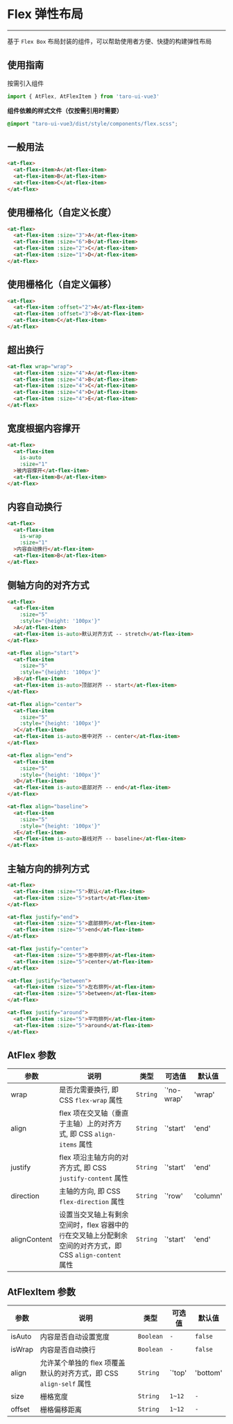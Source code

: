 # Flex 弹性布局

---

基于 `Flex Box` 布局封装的组件，可以帮助使用者方便、快捷的构建弹性布局

## 使用指南

按需引入组件
```typescript
import { AtFlex, AtFlexItem } from 'taro-ui-vue3'
```

**组件依赖的样式文件（仅按需引用时需要）**

```scss
@import "taro-ui-vue3/dist/style/components/flex.scss";
```

## 一般用法


```html
<at-flex>
  <at-flex-item>A</at-flex-item>
  <at-flex-item>B</at-flex-item>
  <at-flex-item>C</at-flex-item>
</at-flex>
```


## 使用栅格化（自定义长度）


```html
<at-flex>
  <at-flex-item :size="3">A</at-flex-item>
  <at-flex-item :size="6">B</at-flex-item>
  <at-flex-item :size="2">C</at-flex-item>
  <at-flex-item :size="1">D</at-flex-item>
</at-flex>
```


## 使用栅格化（自定义偏移）


```html
<at-flex>
  <at-flex-item :offset="2">A</at-flex-item>
  <at-flex-item :offset="3">B</at-flex-item>
  <at-flex-item>C</at-flex-item>
</at-flex>
```


## 超出换行


```html
<at-flex wrap="wrap">
  <at-flex-item :size="4">A</at-flex-item>
  <at-flex-item :size="4">B</at-flex-item>
  <at-flex-item :size="4">C</at-flex-item>
  <at-flex-item :size="4">D</at-flex-item>
  <at-flex-item :size="4">E</at-flex-item>
</at-flex>
```


## 宽度根据内容撑开


```html
<at-flex>
  <at-flex-item
    is-auto
    :size="1"
  >被内容撑开</at-flex-item>
  <at-flex-item>B</at-flex-item>
</at-flex>
```


## 内容自动换行

```html
<at-flex>
  <at-flex-item
    is-wrap
    :size="1"
  >内容自动换行</at-flex-item>
  <at-flex-item>B</at-flex-item>
</at-flex>
```


## 侧轴方向的对齐方式

```html
<at-flex>
  <at-flex-item
    :size="5"
    :style="{height: '100px'}"
  >A</at-flex-item>
  <at-flex-item is-auto>默认对齐方式 -- stretch</at-flex-item>
</at-flex>

<at-flex align="start">
  <at-flex-item
    :size="5"
    :style="{height: '100px'}"
  >B</at-flex-item>
  <at-flex-item is-auto>顶部对齐 -- start</at-flex-item>
</at-flex>

<at-flex align="center">
  <at-flex-item
    :size="5"
    :style="{height: '100px'}"
  >C</at-flex-item>
  <at-flex-item is-auto>居中对齐 -- center</at-flex-item>
</at-flex>

<at-flex align="end">
  <at-flex-item
    :size="5"
    :style="{height: '100px'}"
  >D</at-flex-item>
  <at-flex-item is-auto>底部对齐 -- end</at-flex-item>
</at-flex>

<at-flex align="baseline">
  <at-flex-item
    :size="5"
    :style="{height: '100px'}"
  >E</at-flex-item>
  <at-flex-item is-auto>基线对齐 -- baseline</at-flex-item>
</at-flex>
```


## 主轴方向的排列方式

```html
<at-flex>
  <at-flex-item :size="5">默认</at-flex-item>
  <at-flex-item :size="5">start</at-flex-item>
</at-flex>

<at-flex justify="end">
  <at-flex-item :size="5">底部排列</at-flex-item>
  <at-flex-item :size="5">end</at-flex-item>
</at-flex>

<at-flex justify="center">
  <at-flex-item :size="5">居中排列</at-flex-item>
  <at-flex-item :size="5">center</at-flex-item>
</at-flex>

<at-flex justify="between">
  <at-flex-item :size="5">左右排列</at-flex-item>
  <at-flex-item :size="5">between</at-flex-item>
</at-flex>

<at-flex justify="around">
  <at-flex-item :size="5">平均排列</at-flex-item>
  <at-flex-item :size="5">around</at-flex-item>
</at-flex>
```

## AtFlex 参数
| 参数     | 说明                                     | 类型    | 可选值                        | 默认值  |
| -------- | ---------------------------------------- | ------- | ----------------------------- | ------- |
| wrap    | 是否允需要换行, 即 CSS `flex-wrap` 属性  | `String`  | `'no-wrap' | 'wrap' | 'wrap-reverse'`                   | `'no-wrap'`       |
| align    | flex 项在交叉轴（垂直于主轴）上的对齐方式, 即 CSS `align-items` 属性   | `String`  | `'start' | 'end' | 'center' | 'stretch' | 'baseline'`                   | `'stretch'`       |
| justify    | flex 项沿主轴方向的对齐方式, 即 CSS `justify-content` 属性  | `String`  | `'start' | 'end' | 'center' | 'between' | 'around'`                   | `'start'`       |
| direction | 主轴的方向, 即 CSS `flex-direction` 属性   | `String`  | `'row' | 'column' | 'row-reverse' | 'column-reverse'`                   | `'row'`       |
| alignContent    | 设置当交叉轴上有剩余空间时，flex 容器中的`行`在交叉轴上分配剩余空间的对齐方式，即 CSS `align-content` 属性  | `String`  | `'start' | 'end' | 'center' | 'stretch' | 'between' | 'around'`                   | `'strech'`       |


## AtFlexItem 参数
| 参数     | 说明                                     | 类型    | 可选值                        | 默认值  |
| -------- | ---------------------------------------- | ------- | ----------------------------- | ------- |
| isAuto    | 内容是否自动设置宽度  | `Boolean`  | `-`                   | `false`       |
| isWrap    | 内容是否自动换行  | `Boolean`  | `-`                   | `false`       |
| align    | 允许某个单独的 flex 项覆盖默认的对齐方式，即 CSS `align-self` 属性  | `String`  | `'top' | 'bottom' | 'center'`                   | `-`       |
| size    | 栅格宽度  | `String`  | `1~12`       | `-`       |
| offset    | 栅格偏移距离  | `String`  | `1~12`     | `-`       |

